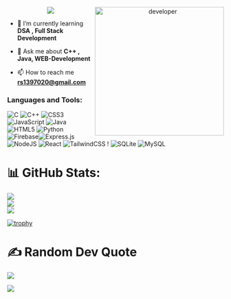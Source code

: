 
<p align="center">

<img src="https://readme-typing-svg.herokuapp.com/?lines=Hi%20👋,%20I'm%20Rajan%20Sharma;I'm%20an%20Web%20Developer;Currently%20Learning%20Full%20Stack%20Development;3+%20years%20of%20Coding%20Experience;Always%20learning%20new%20things&font=Fira%20Code&center=true&width=600&height=50&color=f75c7e&vCenter=true&size=24">


<img align="right" alt="developer" width="300" src="https://user-images.githubusercontent.com/55389276/140866485-8fb1c876-9a8f-4d6a-98dc-08c4981eaf70.gif">

- 🌱 I’m currently learning **DSA , Full Stack Development**

- 💬 Ask me about **C++ , Java, WEB-Development**

- 📫 How to reach me **rs1397020@gmail.com**

<h3 align="left">Languages and Tools:</h3>

![C](https://img.shields.io/badge/c-%2300599C.svg?style=for-the-badge&logo=c&logoColor=white) ![C++](https://img.shields.io/badge/c++-%2300599C.svg?style=for-the-badge&logo=c%2B%2B&logoColor=white) ![CSS3](https://img.shields.io/badge/css3-%231572B6.svg?style=for-the-badge&logo=css3&logoColor=white) ![JavaScript](https://img.shields.io/badge/javascript-%23323330.svg?style=for-the-badge&logo=javascript&logoColor=%23F7DF1E) ![Java](https://img.shields.io/badge/java-%23ED8B00.svg?style=for-the-badge&logo=java&logoColor=white) ![HTML5](https://img.shields.io/badge/html5-%23E34F26.svg?style=for-the-badge&logo=html5&logoColor=white)  ![Python](https://img.shields.io/badge/python-3670A0?style=for-the-badge&logo=python&logoColor=ffdd54) ![Firebase](https://img.shields.io/badge/firebase-%23039BE5.svg?style=for-the-badge&logo=firebase)![Express.js](https://img.shields.io/badge/express.js-%23404d59.svg?style=for-the-badge&logo=express&logoColor=%2361DAFB)  ![NodeJS](https://img.shields.io/badge/node.js-6DA55F?style=for-the-badge&logo=node.js&logoColor=white) ![React](https://img.shields.io/badge/react-%2320232a.svg?style=for-the-badge&logo=react&logoColor=%2361DAFB)  ![TailwindCSS](https://img.shields.io/badge/tailwindcss-%2338B2AC.svg?style=for-the-badge&logo=tailwind-css&logoColor=white) ! ![SQLite](https://img.shields.io/badge/sqlite-%2307405e.svg?style=for-the-badge&logo=sqlite&logoColor=white) ![MySQL](https://img.shields.io/badge/mysql-%2300f.svg?style=for-the-badge&logo=mysql&logoColor=white) 


# 📊 GitHub Stats:
![](https://github-readme-stats.vercel.app/api?username=Rajansharma44&theme=blue-green&hide_border=false&include_all_commits=false&count_private=false)<br/>
![](https://github-readme-streak-stats.herokuapp.com/?user=Rajansharma44&theme=blue-green&hide_border=false)<br/>
![](https://github-readme-stats.vercel.app/api/top-langs/?username=Rajansharma44&theme=blue-green&hide_border=false&include_all_commits=false&count_private=false&layout=compact)



[![trophy](https://github-profile-trophy.vercel.app/?username=Rajansharma44&theme=onedark)](https://github.com/ryo-ma/github-profile-trophy)


# ✍️ Random Dev Quote
![](https://quotes-github-readme.vercel.app/api?type=horizontal&theme=radical)

[![](https://visitcount.itsvg.in/api?id=TanyaNegi10&icon=0&color=0)](https://visitcount.itsvg.in)

